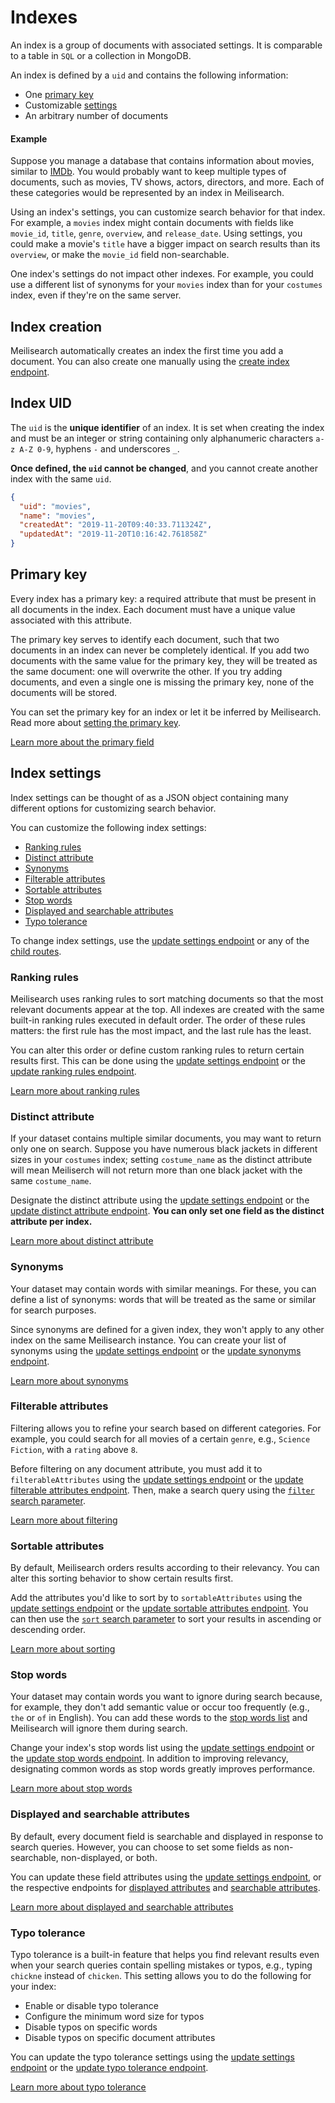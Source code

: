 # Indexes

An index is a group of documents with associated settings. It is comparable to a table in `SQL` or a collection in MongoDB.

An index is defined by a `uid` and contains the following information:

- One [primary key](#primary-key)
- Customizable [settings](#index-settings)
- An arbitrary number of documents

#### Example

Suppose you manage a database that contains information about movies, similar to [IMDb](https://imdb.com/). You would probably want to keep multiple types of documents, such as movies, TV shows, actors, directors, and more. Each of these categories would be represented by an index in Meilisearch.

Using an index's settings, you can customize search behavior for that index. For example, a `movies` index might contain documents with fields like `movie_id`, `title`, `genre`, `overview`, and `release_date`. Using settings, you could make a movie's `title` have a bigger impact on search results than its `overview`, or make the `movie_id` field non-searchable.

One index's settings do not impact other indexes. For example, you could use a different list of synonyms for your `movies` index than for your `costumes` index, even if they're on the same server.

## Index creation

Meilisearch automatically creates an index the first time you add a document. You can also create one manually using the [create index endpoint](/reference/api/indexes.md#create-an-index).

## Index UID

The `uid` is the **unique identifier** of an index. It is set when creating the index and must be an integer or string containing only alphanumeric characters `a-z A-Z 0-9`, hyphens `-` and underscores `_`.

**Once defined, the `uid` cannot be changed**, and you cannot create another index with the same `uid`.

```json
{
  "uid": "movies",
  "name": "movies",
  "createdAt": "2019-11-20T09:40:33.711324Z",
  "updatedAt": "2019-11-20T10:16:42.761858Z"
}
```

## Primary key

Every index has a primary key: a required attribute that must be present in all documents in the index. Each document must have a unique value associated with this attribute.

The primary key serves to identify each document, such that two documents in an index can never be completely identical. If you add two documents with the same value for the primary key, they will be treated as the same document: one will overwrite the other. If you try adding documents, and even a single one is missing the primary key, none of the documents will be stored.

You can set the primary key for an index or let it be inferred by Meilisearch. Read more about [setting the primary key](/learn/core_concepts/primary_key.md#setting-the-primary-key).

[Learn more about the primary field](/learn/core_concepts/primary_key.md)

## Index settings

Index settings can be thought of as a JSON object containing many different options for customizing search behavior.

You can customize the following index settings:

- [Ranking rules](#ranking-rules)
- [Distinct attribute](#distinct-attribute)
- [Synonyms](#synonyms)
- [Filterable attributes](#filterable-attributes)
- [Sortable attributes](#sortable-attributes)
- [Stop words](#stop-words)
- [Displayed and searchable attributes](#displayed-and-searchable-attributes)
- [Typo tolerance](#typo-tolerance)

To change index settings, use the [update settings endpoint](/reference/api/settings.md#update-settings) or any of the [child routes](/reference/api/settings.md#all-settings).

### Ranking rules

Meilisearch uses ranking rules to sort matching documents so that the most relevant documents appear at the top. All indexes are created with the same built-in ranking rules executed in default order. The order of these rules matters: the first rule has the most impact, and the last rule has the least.

You can alter this order or define custom ranking rules to return certain results first. This can be done using the [update settings endpoint](/reference/api/settings.md#update-settings) or the [update ranking rules endpoint](/reference/api/ranking_rules.md#update-ranking-rules).

[Learn more about ranking rules](/learn/core_concepts/relevancy.md)

### Distinct attribute

If your dataset contains multiple similar documents, you may want to return only one on search. Suppose you have numerous black jackets in different sizes in your `costumes` index; setting `costume_name` as the distinct attribute will mean Meiliserch will not return more than one black jacket with the same `costume_name`.

Designate the distinct attribute using the [update settings endpoint](/reference/api/settings.md#update-settings) or the [update distinct attribute endpoint](/reference/api/distinct_attribute.md#update-distinct-attribute). **You can only set one field as the distinct attribute per index.**

[Learn more about distinct attribute](/learn/configuration/distinct.md)

### Synonyms

Your dataset may contain words with similar meanings. For these, you can define a list of synonyms: words that will be treated as the same or similar for search purposes.

Since synonyms are defined for a given index, they won't apply to any other index on the same Meilisearch instance. You can create your list of synonyms using the [update settings endpoint](/reference/api/settings.md#update-settings) or the [update synonyms endpoint](/reference/api/synonyms.md#update-synonyms).

[Learn more about synonyms](/learn/configuration/synonyms.md)

### Filterable attributes

Filtering allows you to refine your search based on different categories. For example, you could search for all movies of a certain `genre`, e.g., `Science Fiction`, with a `rating` above `8`.

Before filtering on any document attribute, you must add it to `filterableAttributes` using the [update settings endpoint](/reference/api/settings.md#update-settings) or the [update filterable attributes endpoint](/reference/api/filterable_attributes.md#update-filterable-attributes). Then, make a search query using the [`filter` search parameter](/reference/api/search.md#filter).

[Learn more about filtering](/learn/advanced/filtering_and_faceted_search.md)

### Sortable attributes

By default, Meilisearch orders results according to their relevancy. You can alter this sorting behavior to show certain results first.

Add the attributes you'd like to sort by to `sortableAttributes` using the [update settings endpoint](/reference/api/settings.md#update-settings) or the [update sortable attributes endpoint](/reference/api/sortable_attributes.md#update-sortable-attributes). You can then use the [`sort` search parameter](/reference/api/search.md#sort) to sort your results in ascending or descending order.

[Learn more about sorting](/learn/advanced/sorting.md)

### Stop words

Your dataset may contain words you want to ignore during search because, for example, they don't add semantic value or occur too frequently (e.g., `the` or `of` in English). You can add these words to the [stop words list](/reference/api/stop_words.md) and Meilisearch will ignore them during search.

Change your index's stop words list using the [update settings endpoint](/reference/api/settings.md#update-settings) or the [update stop words endpoint](/reference/api/stop_words.md#update-stop-words). In addition to improving relevancy, designating common words as stop words greatly improves performance.

[Learn more about stop words](/reference/api/stop_words.md)

### Displayed and searchable attributes

By default, every document field is searchable and displayed in response to search queries. However, you can choose to set some fields as non-searchable, non-displayed, or both.

You can update these field attributes using the [update settings endpoint](/reference/api/settings.md#update-settings), or the respective endpoints for [displayed attributes](/reference/api/displayed_attributes.md#update-displayed-attributes) and [searchable attributes](/reference/api/searchable_attributes.md#update-searchable-attributes).

[Learn more about displayed and searchable attributes](/learn/configuration/displayed_searchable_attributes.md)

### Typo tolerance

Typo tolerance is a built-in feature that helps you find relevant results even when your search queries contain spelling mistakes or typos, e.g., typing `chickne` instead of `chicken`. This setting allows you to do the following for your index:

- Enable or disable typo tolerance
- Configure the minimum word size for typos
- Disable typos on specific words
- Disable typos on specific document attributes

You can update the typo tolerance settings using the [update settings endpoint](/reference/api/settings.md#update-settings) or the [update typo tolerance endpoint](/reference/api/typo_tolerance.md#update-typo-tolerance).

[Learn more about typo tolerance](/learn/configuration/typo_tolerance.md)
